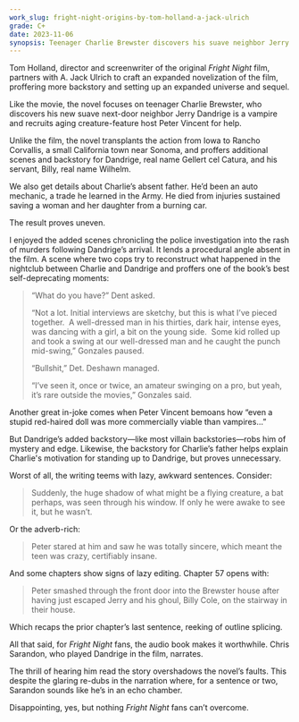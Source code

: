 ```yaml
---
work_slug: fright-night-origins-by-tom-holland-a-jack-ulrich
grade: C+
date: 2023-11-06
synopsis: Teenager Charlie Brewster discovers his suave neighbor Jerry Dandrige is a vampire and must enlist aging horror movie host Peter Vincent to help stop him.
---
```


Tom Holland, director and screenwriter of the original _Fright Night_ film, partners with A. Jack Ulrich to craft an expanded novelization of the film, proffering more backstory and setting up an expanded universe and sequel.

<!-- end -->

Like the movie, the novel focuses on teenager Charlie Brewster, who discovers his new suave next-door neighbor Jerry Dandrige is a vampire and recruits aging creature-feature host Peter Vincent for help.

Unlike the film, the novel transplants the action from Iowa to Rancho Corvallis, a small California town near Sonoma, and proffers additional scenes and backstory for Dandrige, real name Gellert cel Catura, and his servant, Billy, real name Wilhelm.

We also get details about Charlie’s absent father. He’d been an auto mechanic, a trade he learned in the Army. He died from injuries sustained saving a woman and her daughter from a burning car.

The result proves uneven.

I enjoyed the added scenes chronicling the police investigation into the rash of murders following Dandrige’s arrival. It lends a procedural angle absent in the film. A scene where two cops try to reconstruct what happened in the nightclub between Charlie and Dandrige and proffers one of the book’s best self-deprecating moments:

> “What do you have?” Dent asked.
>
> “Not a lot. Initial interviews are sketchy, but this is what I’ve pieced together.  A well-dressed man in his thirties, dark hair, intense eyes, was dancing with a girl, a bit on the young side.  Some kid rolled up and took a swing at our well-dressed man and he caught the punch mid-swing,” Gonzales paused.
>
> “Bullshit,” Det. Deshawn managed.
>
> “I’ve seen it, once or twice, an amateur swinging on a pro, but yeah, it’s rare outside the movies,” Gonzales said.

Another great in-joke comes when Peter Vincent bemoans how “even a stupid red-haired doll was more commercially viable than vampires…”

But Dandrige’s added backstory—like most villain backstories—robs him of mystery and edge. Likewise, the backstory for Charlie’s father helps explain Charlie's motivation for standing up to Dandrige, but proves unnecessary.

Worst of all, the writing teems with lazy, awkward sentences. Consider:

> Suddenly, the huge shadow of what might be a flying creature, a bat perhaps, was seen through his window. If only he were awake to see it, but he wasn’t.

Or the adverb-rich:

> Peter stared at him and saw he was totally sincere, which meant the teen was crazy, certifiably insane.

And some chapters show signs of lazy editing. Chapter 57 opens with:

> Peter smashed through the front door into the Brewster house after having just escaped Jerry and his ghoul, Billy Cole, on the stairway in their house.

Which recaps the prior chapter’s last sentence, reeking of outline splicing.

All that said, for _Fright Night_ fans, the audio book makes it worthwhile. Chris Sarandon, who played Dandrige in the film, narrates.

The thrill of hearing him read the story overshadows the novel’s faults. This despite the glaring re-dubs in the narration where, for a sentence or two, Sarandon sounds like he’s in an echo chamber.

Disappointing, yes, but nothing _Fright Night_ fans can’t overcome.

